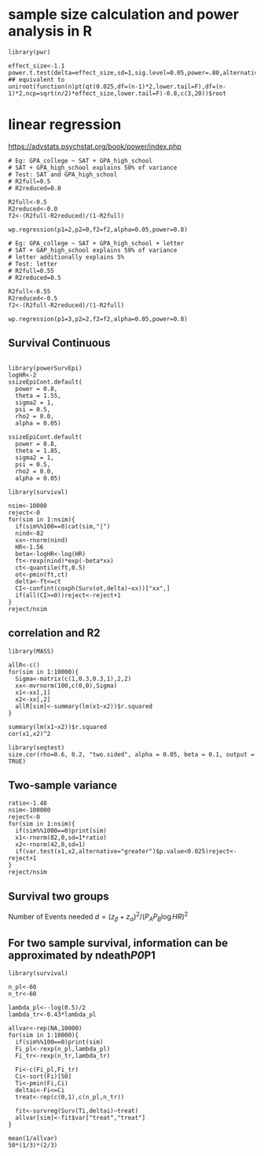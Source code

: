 # sample size calculation and power analysis in R

```
library(pwr)
```

```
effect_size<-1.1
power.t.test(delta=effect_size,sd=1,sig.level=0.05,power=.80,alternative="two.sided")
## equivalent to
uniroot(function(n)pt(qt(0.025,df=(n-1)*2,lower.tail=F),df=(n-1)*2,ncp=sqrt(n/2)*effect_size,lower.tail=F)-0.8,c(3,20))$root
```

# linear regression

https://advstats.psychstat.org/book/power/index.php

```
# Eg: GPA_college ~ SAT + GPA_high_school
# SAT + GPA_high_school explains 50% of variance
# Test: SAT and GPA_high_school
# R2full=0.5
# R2reduced=0.0

R2full<-0.5
R2reduced<-0.0
f2<-(R2full-R2reduced)/(1-R2full)

wp.regression(p1=2,p2=0,f2=f2,alpha=0.05,power=0.8)

# Eg: GPA_college ~ SAT + GPA_high_school + letter
# SAT + GAP_high_school explains 50% of variance
# letter additionally explains 5%
# Test: letter
# R2full=0.55
# R2reduced=0.5

R2full<-0.55
R2reduced<-0.5
f2<-(R2full-R2reduced)/(1-R2full)

wp.regression(p1=3,p2=2,f2=f2,alpha=0.05,power=0.8)
```

## Survival Continuous

```

library(powerSurvEpi)
logHR<-2
ssizeEpiCont.default(
  power = 0.8,
  theta = 1.55,
  sigma2 = 1,
  psi = 0.5,
  rho2 = 0.0,
  alpha = 0.05)

ssizeEpiCont.default(
  power = 0.8,
  theta = 1.85,
  sigma2 = 1,
  psi = 0.5,
  rho2 = 0.0,
  alpha = 0.05)
```

```
library(survival)

nsim<-10000
reject<-0
for(sim in 1:nsim){
  if(sim%%100==0)cat(sim,"|")
  nind<-82
  xx<-rnorm(nind)
  HR<-1.56
  beta<-logHR<-log(HR)
  ft<-rexp(nind)*exp(-beta*xx)
  ct<-quantile(ft,0.5)
  ot<-pmin(ft,ct)
  delta<-ft<=ct
  CI<-confint(coxph(Surv(ot,delta)~xx))["xx",]
  if(all(CI>=0))reject<-reject+1
}
reject/nsim
```

## correlation and R2

```
library(MASS)

allR<-c()
for(sim in 1:10000){
  Sigma<-matrix(c(1,0.3,0.3,1),2,2)
  xx<-mvrnorm(100,c(0,0),Sigma)
  x1<-xx[,1]
  x2<-xx[,2]
  allR[sim]<-summary(lm(x1~x2))$r.squared
}

summary(lm(x1~x2))$r.squared
cor(x1,x2)^2
```

```
library(seqtest)
size.cor(rho=0.6, 0.2, "two.sided", alpha = 0.05, beta = 0.1, output = TRUE)
```

## Two-sample variance

```
ratio<-1.48
nsim<-100000
reject<-0
for(sim in 1:nsim){
  if(sim%%1000==0)print(sim)
  x1<-rnorm(82,0,sd=1*ratio)
  x2<-rnorm(42,0,sd=1)
  if(var.test(x1,x2,alternative="greater")$p.value<0.025)reject<-reject+1
}
reject/nsim

```

## Survival two groups

Number of Events needed $d=(z_\beta+z_\alpha)^2/(P_A P_B \log HR)^2$

## For two sample survival, information can be approximated by ndeath*P0*P1

```
library(survival)

n_pl<-60
n_tr<-60

lambda_pl<--log(0.5)/2
lambda_tr<-0.43*lambda_pl

allvar<-rep(NA,10000)
for(sim in 1:10000){
  if(sim%%100==0)print(sim)
  Fi_pl<-rexp(n_pl,lambda_pl)
  Fi_tr<-rexp(n_tr,lambda_tr)
  
  Fi<-c(Fi_pl,Fi_tr)
  Ci<-sort(Fi)[50]
  Ti<-pmin(Fi,Ci)
  deltai<-Fi<=Ci
  treat<-rep(c(0,1),c(n_pl,n_tr))
  
  fit<-survreg(Surv(Ti,deltai)~treat)
  allvar[sim]<-fit$var["treat","treat"]
}

mean(1/allvar)
50*(1/3)*(2/3)
```

